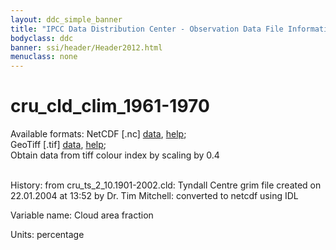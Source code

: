 ```yaml
---
layout: ddc_simple_banner
title: "IPCC Data Distribution Center - Observation Data File Information"
bodyclass: ddc
banner: ssi/header/Header2012.html
menuclass: none
---
```


<h1> cru_cld_clim_1961-1970 </h1>



Available formats: NetCDF [.nc]
      <a href="http://apps.ipcc-data.org/cgi-bin/downl/cru10_nc/cru_cld_clim_1961-1970.nc">data</a>,
      <a href="/help/formats.html#netcdf">help</a>; <br/>
      GeoTiff [.tif]
      <a href="http://apps.ipcc-data.org/cgi-bin/downl/cru10_zip/cru_cld_clim_1961-1970.zip">data</a>,
      <a href="/help/formats.html#geotif">help</a>;<br/>
      Obtain data from tiff colour index by scaling by 0.4 <br/>
       <br/>



History: from cru_ts_2_10.1901-2002.cld: Tyndall Centre grim file created on 22.01.2004 at 13:52 by Dr. Tim Mitchell: converted to netcdf using IDL <br/>



Variable name: Cloud area fraction <br/>



Units: percentage <br/>



